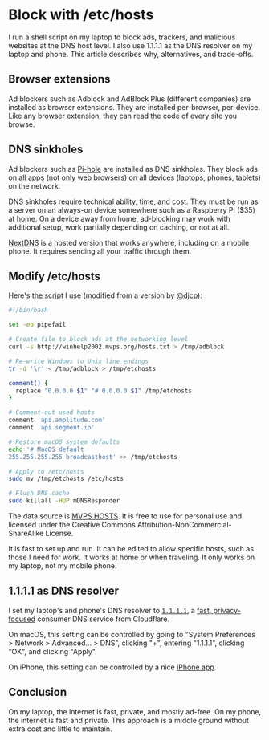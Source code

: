 # Block with /etc/hosts

I run a shell script on my laptop to block ads, trackers,
and malicious websites at the DNS host level.
I also use 1.1.1.1 as the DNS resolver on my laptop and phone.
This article describes why, alternatives, and trade-offs.

## Browser extensions

Ad blockers such as Adblock and AdBlock Plus (different companies)
are installed as browser extensions.
They are installed per-browser, per-device.
Like any browser extension,
they can read the code of every site you browse.

## DNS sinkholes

Ad blockers such as [Pi-hole](https://pi-hole.net/)
are installed as DNS sinkholes.
They block ads on all apps (not only web browsers)
on all devices (laptops, phones, tablets) on the network.

DNS sinkholes require technical ability, time, and cost.
They must be run as a server on an always-on device somewhere
such as a Raspberry Pi ($35) at home.
On a device away from home,
ad-blocking may work with additional setup,
work partially depending on caching,
or not at all.

[NextDNS](https://nextdns.io/) is a hosted version that works
anywhere, including on a mobile phone.
It requires sending all your traffic through them.

## Modify /etc/hosts

Here's [the script](https://github.com/croaky/laptop/blob/main/bin/adblock)
I use (modified from a version by [@djcp](https://twitter.com/djcp)):

```bash
#!/bin/bash

set -eo pipefail

# Create file to block ads at the networking level
curl -s http://winhelp2002.mvps.org/hosts.txt > /tmp/adblock

# Re-write Windows to Unix line endings
tr -d '\r' < /tmp/adblock > /tmp/etchosts

comment() {
  replace "0.0.0.0 $1" "# 0.0.0.0 $1" /tmp/etchosts
}

# Comment-out used hosts
comment 'api.amplitude.com'
comment 'api.segment.io'

# Restore macOS system defaults
echo '# MacOS default
255.255.255.255 broadcasthost' >> /tmp/etchosts

# Apply to /etc/hosts
sudo mv /tmp/etchosts /etc/hosts

# Flush DNS cache
sudo killall -HUP mDNSResponder
```

The data source is [MVPS HOSTS](http://winhelp2002.mvps.org/hosts.txt).
It is free to use for personal use and licensed under
the Creative Commons Attribution-NonCommercial-ShareAlike License.

It is fast to set up and run.
It can be edited to allow specific hosts,
such as those I need for work.
It works at home or when traveling.
It only works on my laptop, not my mobile phone.

## 1.1.1.1 as DNS resolver

I set my laptop's and phone's DNS resolver to [`1.1.1.1`](https://1.1.1.1),
a [fast, privacy-focused](https://blog.cloudflare.com/announcing-1111/)
consumer DNS service from Cloudflare.

On macOS, this setting can be controlled by going to
"System Preferences > Network > Advanced... > DNS",
clicking "+", entering "1.1.1.1", clicking "OK",
and clicking "Apply".

On iPhone, this setting can be controlled by a nice
[iPhone app](https://apps.apple.com/us/app/1-1-1-1-faster-internet/id1423538627).

## Conclusion

On my laptop, the internet is fast, private, and mostly ad-free.
On my phone, the internet is fast and private.
This approach is a middle ground without extra cost
and little to maintain.
